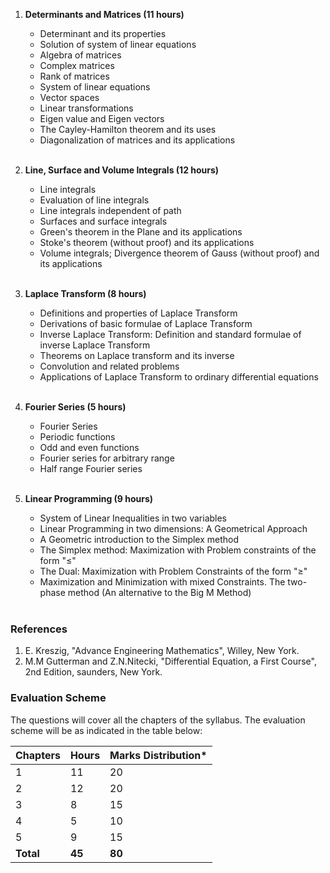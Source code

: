 1. **Determinants and Matrices (11 hours)**
    * Determinant and its properties
    * Solution of system of linear equations
    * Algebra of matrices
    * Complex matrices
    * Rank of matrices
    * System of linear equations
    * Vector spaces
    * Linear transformations
    * Eigen value and Eigen vectors
    * The Cayley-Hamilton theorem and its uses
    * Diagonalization of matrices and its applications
    
    <br>

2. **Line, Surface and Volume Integrals (12 hours)**
    * Line integrals
    * Evaluation of line integrals
    * Line integrals independent of path
    * Surfaces and surface integrals
    * Green's theorem in the Plane and its applications
    * Stoke's theorem (without proof) and its applications
    * Volume integrals; Divergence theorem of Gauss (without proof) and its applications
    
    <br>

3. **Laplace Transform (8 hours)**
    * Definitions and properties of Laplace Transform
    * Derivations of basic formulae of Laplace Transform
    * Inverse Laplace Transform: Definition and standard formulae of inverse Laplace Transform
    * Theorems on Laplace transform and its inverse
    * Convolution and related problems
    * Applications of Laplace Transform to ordinary differential equations
    
    <br>

4. **Fourier Series (5 hours)**
    * Fourier Series
    * Periodic functions
    * Odd and even functions
    * Fourier series for arbitrary range
    * Half range Fourier series
    
    <br>

5. **Linear Programming (9 hours)**
    * System of Linear Inequalities in two variables
    * Linear Programming in two dimensions: A Geometrical Approach
    * A Geometric introduction to the Simplex method
    * The Simplex method: Maximization with Problem constraints of the form "≤"
    * The Dual: Maximization with Problem Constraints of the form "≥"
    * Maximization and Minimization with mixed Constraints. The two-phase method (An alternative to the Big M Method)
    
    <br>

### References

1. E. Kreszig, "Advance Engineering Mathematics", Willey, New York.
2. M.M Gutterman and Z.N.Nitecki, "Differential Equation, a First Course", 2nd Edition, saunders, New York.

### Evaluation Scheme

The questions will cover all the chapters of the syllabus. The evaluation scheme will be as indicated in the table below:

| Chapters  | Hours  | Marks Distribution* |
| --------- | ------ | ------------------- |
| 1         | 11     | 20                  |
| 2         | 12     | 20                  |
| 3         | 8      | 15                  |
| 4         | 5      | 10                  |
| 5         | 9      | 15                  |
| **Total** | **45** | **80**              |

